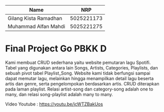 | Name           | NRP        |
| ---            | ---        |
| Gilang Kista Ramadhan | 5025221173 |
| Muhammad Alfan Mahdi | 5025221275 |

# Final Project Go PBKK D

Kami membuat CRUD sederhana yaitu website pemutaran lagu Spotifi. Tabel yang digunakan antara lain Songs, Artists, Categories, Playlists, dan sebuah pivot tabel Playlist_Song. Website kami tidak berfungsi sampai dapat memutar lagu, melainkan hingga menampilkan detail lagu beserta artis dan genre, serta pengelompokan berdasarkan artis. CRUD diterapkan pada laman playlist. Relasi artist-song dan category-song adalah one to many, dan relasi song-playlist adalah many to many.

Video Youtube : https://youtu.be/jcWTZBakUos

